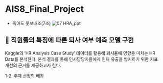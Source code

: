 # AIS8_Final_Project
- 죽어도 못보내조(7조)
![07 _HRA_ppt_](https://user-images.githubusercontent.com/125840482/236966445-6cd862ad-493d-4332-b7f9-695a008cd04c.jpg)



## **📌 직원들의 특징에 따른 퇴사 여부 예측 모델 구현**


Kaggle의 ‘HR Analysis Case Study’ 데이터를 활용해 퇴사율에 영향을 미치는 HR Data를 분석한다. 분석 결과를 통해 인사담당자들에게 인재 유출을 방지하기 위한 지표 개선의 근거를 제공하고자 한다.

1-2. 주제 선정의 배경
